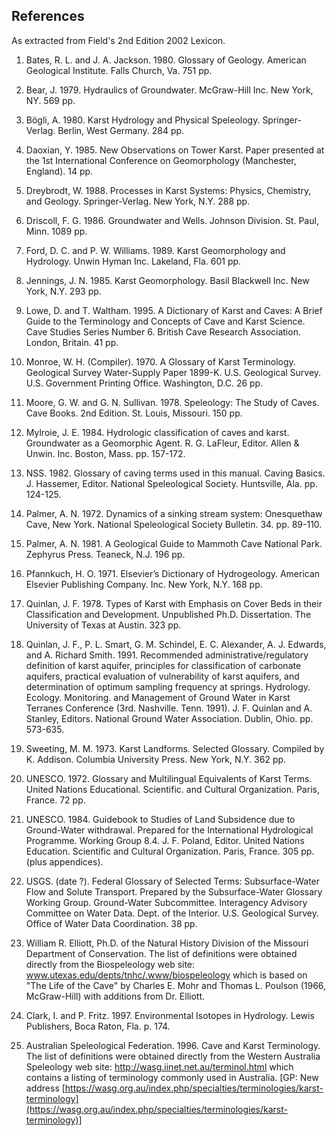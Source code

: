 ## References

As extracted from Field's 2nd Edition 2002 Lexicon.

1. Bates, R. L. and J. A. Jackson. 1980. Glossary of Geology. American Geological Institute.
Falls Church, Va. 751 pp.

2. Bear, J. 1979. Hydraulics of Groundwater. McGraw-Hill Inc. New York, NY. 569 pp.

3. Bögli, A. 1980. Karst Hydrology and Physical Speleology. Springer-Verlag. 
Berlin, West Germany. 284 pp.

4. Daoxian, Y. 1985. New Observations on Tower Karst. Paper presented at the 1st International
Conference on Geomorphology (Manchester, England). 14 pp.

5. Dreybrodt, W. 1988. Processes in Karst Systems: Physics, Chemistry, and Geology. 
Springer-Verlag. New York, N.Y. 288 pp.

6. Driscoll, F. G. 1986. Groundwater and Wells. Johnson Division. St. Paul, Minn. 1089 pp.

7. Ford, D. C. and P. W. Williams. 1989. Karst Geomorphology and Hydrology. Unwin Hyman Inc.
Lakeland, Fla. 601 pp.

8. Jennings, J. N. 1985. Karst Geomorphology. Basil Blackwell Inc. New York, N.Y. 293 pp.

9. Lowe, D. and T. Waltham. 1995. A Dictionary of Karst and Caves: A Brief Guide to the
Terminology and Concepts of Cave and Karst Science. Cave Studies Series Number 6. 
British Cave Research Association. London, Britain. 41 pp.

10. Monroe, W. H. (Compiler). 1970. A Glossary of Karst Terminology. Geological Survey 
Water-Supply Paper 1899-K. U.S. Geological Survey. U.S. Government Printing Office. 
Washington, D.C. 26 pp.

11. Moore, G. W. and G. N. Sullivan. 1978. Speleology: The Study of Caves. 
Cave Books. 2nd Edition. St. Louis, Missouri. 150 pp.

12. Mylroie, J. E. 1984. Hydrologic classification of caves and karst. 
Groundwater as a Geomorphic Agent. R. G. LaFleur, Editor. Allen & Unwin. Inc. 
Boston, Mass. pp. 157-172.

13. NSS. 1982. Glossary of caving terms used in this manual. Caving Basics. 
J. Hassemer, Editor. National Speleological Society. Huntsville, Ala. pp. 124-125.

14. Palmer, A. N. 1972. Dynamics of a sinking stream system: Onesquethaw Cave, New York.
National Speleological Society Bulletin. 34. pp. 89-110.

15. Palmer, A. N. 1981. A Geological Guide to Mammoth Cave National Park.
Zephyrus Press.  Teaneck, N.J. 196 pp.

16. Pfannkuch, H. O. 1971. Elsevier’s Dictionary of Hydrogeology. 
American Elsevier Publishing Company. Inc. New York, N.Y. 168 pp.

17. Quinlan, J. F. 1978. Types of Karst with Emphasis on Cover Beds in their
Classification and Development. Unpublished Ph.D. Dissertation. 
The University of Texas at Austin. 323 pp.

18. Quinlan, J. F., P. L. Smart, G. M. Schindel, E. C. Alexander, A. J. Edwards, and A. Richard
Smith. 1991. Recommended administrative/regulatory definition of karst aquifer, principles for
classification of carbonate aquifers, practical evaluation of vulnerability of karst aquifers, and
determination of optimum sampling frequency at springs. Hydrology. Ecology. Monitoring. and
Management of Ground Water in Karst Terranes Conference (3rd. Nashville. Tenn. 1991). J. F.
Quinlan and A. Stanley, Editors. National Ground Water Association. Dublin, Ohio. pp.
573-635.

19. Sweeting, M. M. 1973. Karst Landforms. Selected Glossary. Compiled by K. Addison.
Columbia University Press. New York, N.Y. 362 pp.

20. UNESCO. 1972. Glossary and Multilingual Equivalents of Karst Terms. 
United Nations Educational. Scientific. and Cultural Organization. Paris, France. 72 pp.

21. UNESCO. 1984. Guidebook to Studies of Land Subsidence due to Ground-Water withdrawal.
Prepared for the International Hydrological Programme. Working Group 8.4. J. F. Poland,
Editor. United Nations Education. Scientific and Cultural Organization. Paris, France. 305 pp.
(plus appendices).

22. USGS. (date ?). Federal Glossary of Selected Terms: Subsurface-Water Flow and Solute
Transport. Prepared by the Subsurface-Water Glossary Working Group. Ground-Water
Subcommittee. Interagency Advisory Committee on Water Data. Dept. of the Interior. 
U.S.  Geological Survey. Office of Water Data Coordination. 38 pp.

23. William R. Elliott, Ph.D. of the Natural History Division of the Missouri Department of
Conservation. 
The list of definitions were obtained directly from the Biospeleology web site:
www.utexas.edu/depts/tnhc/.www/biospeleology
which is based on "The Life of the Cave" by Charles E. Mohr and Thomas L. Poulson (1966,
McGraw-Hill) with additions from Dr. Elliott.

24. Clark, I. and P. Fritz. 1997. Environmental Isotopes in Hydrology. Lewis Publishers, Boca
Raton, Fla. p. 174.

25. Australian Speleological Federation. 1996. Cave and Karst Terminology.
The list of definitions were obtained directly from the Western Australia Speleology web site:
http://wasg.iinet.net.au/terminol.html which contains a listing of terminology
commonly used in Australia.
[GP: New address [https://wasg.org.au/index.php/specialties/terminologies/karst-terminology](https://wasg.org.au/index.php/specialties/terminologies/karst-terminology)]

